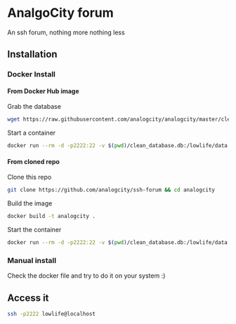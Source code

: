 # AnalgoCity forum
An ssh forum, nothing more nothing less

## Installation
### Docker Install

#### From Docker Hub image
Grab the database
```bash
wget https://raw.githubusercontent.com/analogcity/analogcity/master/clean_database.db
```
Start a container
```bash
docker run --rm -d -p2222:22 -v $(pwd)/clean_database.db:/lowlife/data.db analogcity/ssh_forum:latest
```

#### From cloned repo
Clone this repo

```bash
git clone https://github.com/analogcity/ssh-forum && cd analogcity
```
Build the image

```bash
docker build -t analogcity .
```
Start the container

```bash
docker run --rm -d -p2222:22 -v $(pwd)/clean_database.db:/lowlife/data.db analogcity
```

### Manual install
Check the docker file and try to do it on your system :)

## Access it
```bash
ssh -p2222 lowlife@localhost
```
